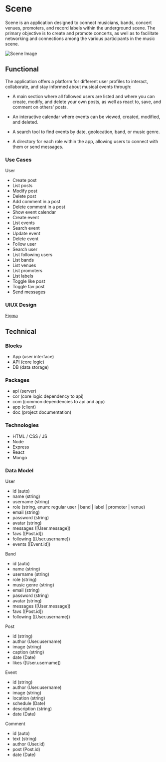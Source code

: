 # Scene

Scene is an application designed to connect musicians, bands, concert venues, promoters, and record labels within the underground scene. The primary objective is to create and promote concerts, as well as to facilitate networking and connections among the various participants in the music scene.


![Scene Image](https://media.giphy.com/media/39DV0pT9v42Fq/giphy.gif?cid=ecf05e47m4kzmaq2wr3vcwdlfcfo7fgconr1yjonyfor0zy7&ep=v1_gifs_search&rid=giphy.gif&ct=g)

## Functional

The application offers a platform for different user profiles to interact, collaborate, and stay informed about musical events through:

- A main section where all followed users are listed and where you can create, modify, and delete your own posts, as well as react to, save, and comment on others' posts.

- An interactive calendar where events can be viewed, created, modified, and deleted.

- A search tool to find events by date, geolocation, band, or music genre.

- A directory for each role within the app, allowing users to connect with them or send messages.

### Use Cases

User
- Create post
- List posts
- Modify post
- Delete post
- Add comment in a post
- Delete comment in a post
- Show event calendar
- Create event
- List events
- Search event
- Update event
- Delete event
- Follow user
- Search user
- List following users
- List bands
- List venues
- List promoters
- List labels
- Toggle like post
- Toggle fav post
- Send messages

### UIUX Design
[Figma](https://www.figma.com/design/ENeHGUGHQy8gNxY00fCLsa/Untitled?node-id=1-710&t=TEnsDeO22H759zz5-0)

## Technical

### Blocks

- App (user interface)
- API (core logic)
- DB (data storage)

### Packages

- api (server)
- cor (core logic dependency to api)
- com (common dependencies to api and app)
- app (client)
- doc (project documentation)

### Technologies

- HTML / CSS  / JS
- Node
- Express
- React
- Mongo

### Data Model

User 
- id (auto)
- name (string)
- username (string)
- role (string, enum: regular user | band | label | promoter | venue)
- email (string)
- password (string)
- avatar (string)
- messages ([User.message])
- favs ([Post.id])
- following ([User.username])
- events ([Event.id])

Band
- id (auto)
- name (string)
- username (string)
- role (string)
- music genre (string)
- email (string)
- password (string)
- avatar (string)
- messages ([User.message])
- favs ([Post.id])
- following ([User.username])

Post
- id (string)
- author (User.username)
- image (string)
- caption (string)
- date (Date)
- likes ([User.username])

Event
- id (string)
- author (User.username)
- image (string)
- location (string)
- schedule (Date)
- description (string)
- date (Date)

Comment
- id (auto)
- text (string)
- author (User.id)
- post (Post.id)
- date (Date)


